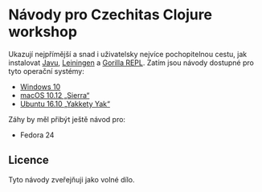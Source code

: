 # Návody pro Czechitas Clojure workshop

Ukazují nejpřímější a snad i uživatelsky nejvíce pochopitelnou cestu, jak instalovat [Javu](https://java.com), [Leiningen](https://leiningen.org) a [Gorilla REPL](http://gorilla-repl.org). Zatím jsou návody dostupné pro tyto operační systémy:

- [Windows 10](windows.md)
- [macOS 10.12 „Sierra“](macos.md)
- [Ubuntu 16.10 „Yakkety Yak“](ubuntu.md)

Záhy by měl přibýt ještě návod pro:

- Fedora 24


## Licence

Tyto návody zveřejňuji jako volné dílo.
